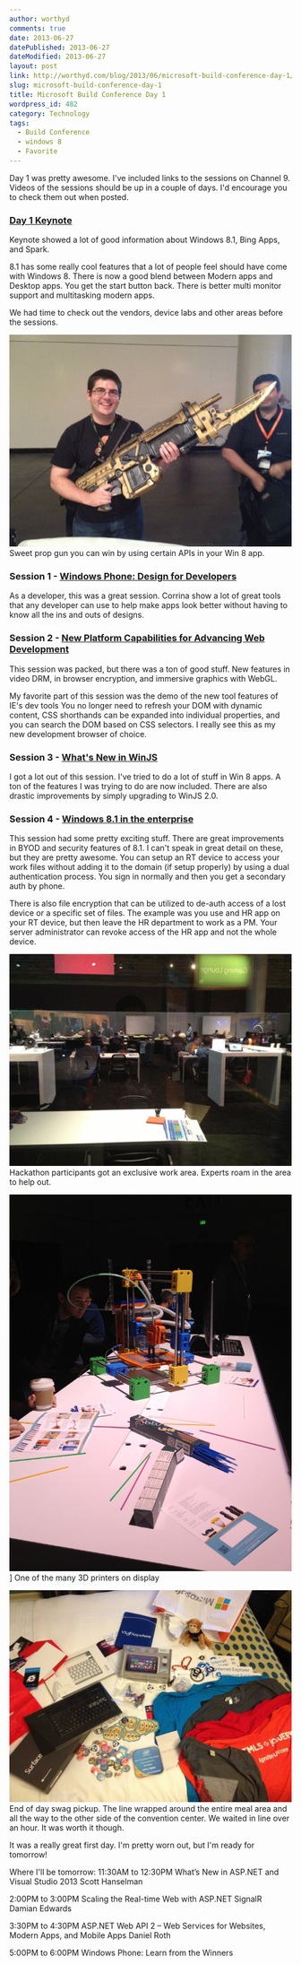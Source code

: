 ```yaml
---
author: worthyd
comments: true
date: 2013-06-27 
datePublished: 2013-06-27  
dateModified: 2013-06-27 
layout: post
link: http://worthyd.com/blog/2013/06/microsoft-build-conference-day-1/
slug: microsoft-build-conference-day-1
title: Microsoft Build Conference Day 1
wordpress_id: 482
category: Technology
tags:
  - Build Conference
  - windows 8
  - Favorite
---
```


Day 1 was pretty awesome. I've included links to the sessions on Channel 9. Videos of the sessions should be up in a couple of days. I'd encourage you to check them out when posted.

### [Day 1 Keynote](http://channel9.msdn.com/Events/Build/2013/1-001)

Keynote showed a lot of good information about Windows 8.1, Bing Apps, and Spark.

8.1 has some really cool features that a lot of people feel should have come with Windows 8. There is now a good blend between Modern apps and Desktop apps. You get the start button back. There is better multi monitor support and multitasking modern apps.

We had time to check out the vendors, device labs and other areas before the sessions.

![Sweet prop gun you can win by using certain APIs in your Win 8 app.](IMG_0737.JPG) Sweet prop gun you can win by using certain APIs in your Win 8 app.

### Session 1 - [Windows Phone: Design for Developers](http://channel9.msdn.com/Events/Build/2013/2-202)

As a developer, this was a great session. Corrina show a lot of great tools that any developer can use to help make apps look better without having to know all the ins and outs of designs.

### Session 2 - [New Platform Capabilities for Advancing Web Development](http://channel9.msdn.com/Events/Build/2013/2-067)

This session was packed, but there was a ton of good stuff. New features in video DRM, in browser encryption, and immersive graphics with WebGL.

My favorite part of this session was the demo of the new tool features of IE's dev tools You no longer need to refresh your DOM with dynamic content, CSS shorthands can be expanded into individual properties, and you can search the DOM based on CSS selectors. I really see this as my new development browser of choice.

### Session 3 - [What's New in WinJS](http://channel9.msdn.com/Events/Build/2013/2-165)

I got a lot out of this session. I've tried to do a lot of stuff in Win 8 apps. A ton of the features I was trying to do are now included. There are also drastic improvements by simply upgrading to WinJS 2.0.

### Session 4 - [Windows 8.1 in the enterprise](http://channel9.msdn.com/Events/Build/2013/2-194)

This session had some pretty exciting stuff. There are great improvements in BYOD and security features of 8.1. I can't speak in great detail on these, but they are pretty awesome. You can setup an RT device to access your work files without adding it to the domain (if setup properly) by using a dual authentication process. You sign in normally and then you get a secondary auth by phone.

There is also file encryption that can be utilized to de-auth access of a lost device or a specific set of files. The example was you use and HR app on your RT device, but then leave the HR department to work as a PM. Your server administrator can revoke access of the HR app and not the whole device.

![Hackathon participants got an exclusive work area.  Experts roam in the area to help out.](IMG_0739.JPG) Hackathon participants got an exclusive work area. Experts roam in the area to help out.

![One of the many 3D printers on display](IMG_0741.JPG)] One of the many 3D printers on display

![End of day swag pickup.  The line wrapped around the entire meal area and all the way to the other side of the convention center.  We waited in line over an hour. It was worth it though.](IMG_0751.JPG) End of day swag pickup. The line wrapped around the entire meal area and all the way to the other side of the convention center. We waited in line over an hour. It was worth it though.

It was a really great first day. I'm pretty worn out, but I'm ready for tomorrow!

Where I'll be tomorrow:
11:30AM to 12:30PM
What’s New in ASP.NET and Visual Studio 2013
Scott Hanselman

2:00PM to 3:00PM
Scaling the Real-time Web with ASP.NET SignalR
Damian Edwards

3:30PM to 4:30PM
ASP.NET Web API 2 – Web Services for Websites, Modern Apps, and Mobile Apps
Daniel Roth

5:00PM to 6:00PM
Windows Phone: Learn from the Winners
